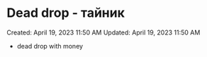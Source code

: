 # Dead drop - тайник

Created: April 19, 2023 11:50 AM
Updated: April 19, 2023 11:50 AM

- dead drop with money